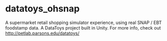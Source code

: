 datatoys_ohsnap
===============

A supermarket retail shopping simulator experience, using real SNAP / EBT foodstamp data. A DataToys project built in Unity. For more info, check out http://petlab.parsons.edu/datatoys/
